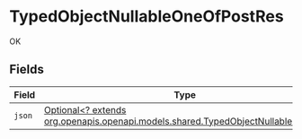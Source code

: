 # TypedObjectNullableOneOfPostRes

OK


## Fields

| Field                                                                                                                              | Type                                                                                                                               | Required                                                                                                                           | Description                                                                                                                        |
| ---------------------------------------------------------------------------------------------------------------------------------- | ---------------------------------------------------------------------------------------------------------------------------------- | ---------------------------------------------------------------------------------------------------------------------------------- | ---------------------------------------------------------------------------------------------------------------------------------- |
| `json`                                                                                                                             | [Optional<? extends org.openapis.openapi.models.shared.TypedObjectNullableOneOf>](../../models/shared/TypedObjectNullableOneOf.md) | :heavy_check_mark:                                                                                                                 | N/A                                                                                                                                |